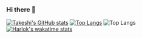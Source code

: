 ### Hi there 👋

<!--
**Takeshi-mi/takeshi-mi** is a ✨ _special_ ✨ repository because its `README.md` (this file) appears on your GitHub profile.

Here are some ideas to get you started:

- 🔭 I’m currently working on ...
- 🌱 I’m currently learning ...
- 👯 I’m looking to collaborate on ...
- 🤔 I’m looking for help with ...
- 💬 Ask me about ...
- 📫 How to reach me: ...
- 😄 Pronouns: ...
- ⚡ Fun fact: ...
-->
[![Takeshi's GitHub stats](https://github-readme-stats.vercel.app/api?username=takeshi-mi)](https://github.com/takeshi-mi/github-readme-stats)
[![Top Langs](https://github-readme-stats.vercel.app/api/top-langs/?username=takeshi-mi)](https://github.com/anuraghazra/github-readme-stats)
![Top Langs](https://github-readme-stats.vercel.app/api/top-langs/?username=takeshi-mi&layout=compact)
[![Harlok's wakatime stats](https://github-readme-stats.vercel.app/api/wakatime?username=takeshi-mi)](https://github.com/anuraghazra/github-readme-stats)
